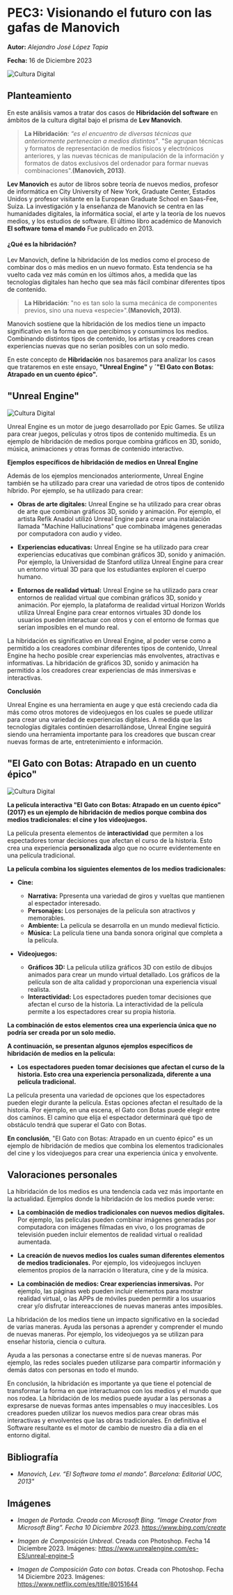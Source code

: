 
# PEC3: Visionando el futuro con las gafas de Manovich 

**Autor:** _Alejandro José López Tapia_

**Fecha:** 16 de Diciembre 2023

![Cultura Digital](https://github.com/AlejandroJoseLopezTapia/PEC3_Manovich_Reloaded/blob/main/Gafas%20Manovich%20copia.jpg)

## Planteamiento

En este análisis vamos a tratar dos casos de **Hibridación del software** en ámbitos de la cultura digital bajo el prisma de **Lev Manovich**. 

>**La Hibridación**: 
>_“es el encuentro de diversas técnicas que anteriormente pertenecían a medios distintos"_. 
> "Se agrupan técnicas y formatos de representación de medios físicos y electrónicos anteriores, y las nuevas técnicas de manipulación de la información y formatos de datos exclusivos del ordenador para formar nuevas combinaciones".**(Manovich, 2013)**.
> 
**Lev Manovich** es autor de libros sobre teoría de nuevos medios, profesor de informática en City University of New York, Graduate Center, Estados Unidos y profesor visitante en la European Graduate School en Saas-Fee, Suiza. La investigación y la enseñanza de Manovich se centra en las humanidades digitales, la informática social, el arte y la teoría de los nuevos medios, y los estudios de software. El último libro académico de Manovich **El software toma el mando** Fue publicado en 2013. 

#### ¿Qué es la hibridación?

Lev Manovich, define la hibridación de los medios como el proceso de combinar dos o más medios en un nuevo formato. Esta tendencia se ha vuelto cada vez más común en los últimos años, a medida que las tecnologías digitales han hecho que sea más fácil combinar diferentes tipos de contenido.

>**La Hibridación**: 
>"no es tan solo la suma mecánica de componentes previos, sino una nueva «especie»".**(Manovich, 2013)**.
> 
Manovich sostiene que la hibridación de los medios tiene un impacto significativo en la forma en que percibimos y consumimos los medios. Combinando distintos tipos de contenido, los artistas y creadores crean experiencias nuevas que no serían posibles con un solo medio.

En este concepto de **Hibridación** nos basaremos para analizar los casos que trataremos en este ensayo, **"Unreal Engine"** y **´"El Gato con Botas: Atrapado en un cuento épico".**

## "Unreal Engine"
![Cultura Digital](https://github.com/AlejandroJoseLopezTapia/PEC3_Manovich_Reloaded/blob/main/Unrealok.jpg)

Unreal Engine es un motor de juego desarrollado por Epic Games. Se utiliza para crear juegos, películas y otros tipos de contenido multimedia. Es un ejemplo de hibridación de medios porque combina gráficos en 3D, sonido, música, animaciones y otras formas de contenido interactivo.

**Ejemplos específicos de hibridación de medios en Unreal Engine**

Además de los ejemplos mencionados anteriormente, Unreal Engine también se ha utilizado para crear una variedad de otros tipos de contenido híbrido. Por ejemplo, se ha utilizado para crear:

* **Obras de arte digitales:** Unreal Engine se ha utilizado para crear obras de arte que combinan gráficos 3D, sonido y animación. Por ejemplo, el artista Refik Anadol utilizó Unreal Engine para crear una instalación llamada "Machine Hallucinations" que combinaba imágenes generadas por computadora con audio y video.

* **Experiencias educativas:** Unreal Engine se ha utilizado para crear experiencias educativas que combinan gráficos 3D, sonido y animación. Por ejemplo, la Universidad de Stanford utiliza Unreal Engine para crear un entorno virtual 3D para que los estudiantes exploren el cuerpo humano.

* **Entornos de realidad virtual:** Unreal Engine se ha utilizado para crear entornos de realidad virtual que combinan gráficos 3D, sonido y animación. Por ejemplo, la plataforma de realidad virtual Horizon Worlds utiliza Unreal Engine para crear entornos virtuales 3D donde los usuarios pueden interactuar con otros y con el entorno de formas que serían imposibles en el mundo real.

La hibridación es significativo en Unreal Engine, al poder verse como a permitido a los creadores combinar diferentes tipos de contenido, Unreal Engine ha hecho posible crear experiencias más envolventes, atractivas e informativas. La hibridación de gráficos 3D, sonido y animación ha permitido a los creadores crear experiencias de más inmersivas e interactivas.

**Conclusión**

Unreal Engine es una herramienta en auge y que está creciendo cada dia más como otros motores de videojuegos en los cuales se puede utilizar para crear una variedad de experiencias digitales. A medida que las tecnologías digitales continúen desarrollándose, Unreal Engine seguirá siendo una herramienta importante para los creadores que buscan crear nuevas formas de arte, entretenimiento e información.

## "El Gato con Botas: Atrapado en un cuento épico"
![Cultura Digital](https://github.com/AlejandroJoseLopezTapia/PEC3_Manovich_Reloaded/blob/main/Gatoconbotas.jpg)

**La película interactiva "El Gato con Botas: Atrapado en un cuento épico" (2017) es un ejemplo de hibridación de medios porque combina dos medios tradicionales: el cine y los videojuegos.**

La película presenta elementos de **interactividad** que permiten a los espectadores tomar decisiones que afectan el curso de la historia. Esto crea una experiencia  **personalizada** algo que no ocurre evidentemente en una película tradicional.

**La película combina los siguientes elementos de los medios tradicionales:**

* **Cine:**
    * **Narrativa:** Ppresenta una variedad de giros y vueltas que mantienen al espectador interesado.
    * **Personajes:** Los personajes de la película son atractivos y memorables.
    * **Ambiente:** La película se desarrolla en un mundo medieval ficticio.
    * **Música:** La película tiene una banda sonora original que completa a la película.

* **Videojuegos:**
    * **Gráficos 3D:** La película utiliza gráficos 3D con estilo de dibujos animados para crear un mundo virtual detallado. Los gráficos de la película son de alta calidad y proporcionan una experiencia visual realista.
    * **Interactividad:** Los espectadores pueden tomar decisiones que afectan el curso de la historia. La interactividad de la película permite a los espectadores crear su propia historia.
   
**La combinación de estos elementos crea una experiencia única que no podría ser creada por un solo medio.**

**A continuación, se presentan algunos ejemplos específicos de hibridación de medios en la película:**

* **Los espectadores pueden tomar decisiones que afectan el curso de la historia. Esto crea una experiencia personalizada, diferente a una película tradicional.**

La película presenta una variedad de opciones que los espectadores pueden elegir durante la película. Estas opciones afectan el resultado de la historia. Por ejemplo, en una escena, el Gato con Botas puede elegir entre dos caminos. El camino que elija el espectador determinará qué tipo de obstáculo tendrá que superar el Gato con Botas.

**En conclusión**, "El Gato con Botas: Atrapado en un cuento épico" es un ejemplo de hibridación de medios que combina los elementos tradicionales del cine y los videojuegos para crear una experiencia única y envolvente.

## Valoraciones personales

La hibridación de los medios es una tendencia cada vez más importante en la actualidad. Ejemplos donde la hibridación de los medios puede verse:

* **La combinación de medios tradicionales con nuevos medios digitales.** Por ejemplo, las películas pueden combinar imágenes generadas por computadora con imágenes filmadas en vivo, o los programas de televisión pueden incluir elementos de realidad virtual o realidad aumentada.

* **La creación de nuevos medios los cuales suman diferentes elementos de medios tradicionales.** Por ejemplo, los videojuegos incluyen elementos propios de la narración o literatura, cine y de la música.

* **La combinación de medios: Crear experiencias inmersivas.** Por ejemplo, las páginas web pueden incluir elementos para mostrar realidad virtual, o las APPs de móviles pueden permitir a los usuarios crear y/o disfrutar intereacciones de nuevas maneras antes imposibles.

La hibridación de los medios tiene un impacto significativo en la sociedad de varias maneras. Ayuda las personas a aprender y comprender el mundo de nuevas maneras. Por ejemplo, los videojuegos ya se utilizan para enseñar historia, ciencia o cultura.

Ayuda a las personas a conectarse entre sí de nuevas maneras. Por ejemplo, las redes sociales pueden utilizarse para compartir información y demás datos con personas en todo el mundo.

En conclusión, la hibridación es importante ya que tiene el potencial de transformar la forma en que interactuamos con los medios y el mundo que nos rodea. La hibridación de los medios puede ayudar a las personas a expresarse de nuevas formas antes impensables o muy inaccesibles. Los creadores pueden utilizar los nuevos medios para crear obras más interactivas y envolventes que las obras tradicionales. En definitiva el Software resultante es el motor de cambio de nuestro día a día en el entorno digital.


## Bibliografía

- _Manovich, Lev. “El Software toma el mando”. Barcelona: Editorial UOC, 2013"_

## Imágenes

- _Imagen de Portada. Creada con Microsoft Bing. “Image Creator from Microsoft Bing”.
Fecha 10 Diciembre 2023. https://www.bing.com/create_

- _Imagen de Composición Unbreal_. Creada con Photoshop.
Fecha 14 Diciembre 2023. Imágenes: https://www.unrealengine.com/es-ES/unreal-engine-5

- _Imagen de Composición Gato con botas_. Creada con Photoshop.
Fecha 14 Diciembre 2023. Imágenes: https://www.netflix.com/es/title/80151644

